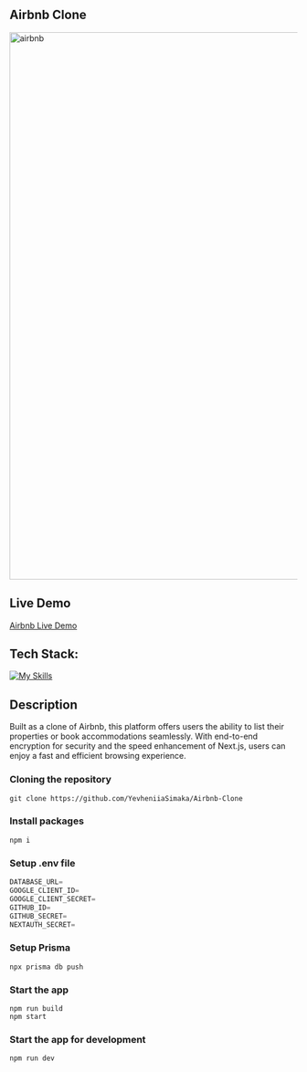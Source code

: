 ##  Airbnb Clone
<img width="959" alt="airbnb" src="https://github.com/YevheniiaSimaka/Airbnb-Clone/assets/112284703/9d5cd4ae-86b6-4cd8-9670-00efd42c7794">

## Live Demo
[Airbnb Live Demo](https://property-rent-eight.vercel.app/)

## Tech Stack:
[![My Skills](https://skillicons.dev/icons?i=vite,ts,tailwind,prisma,mongodb,nextjs,react)](https://skillicons.dev)

## Description
Built as a clone of Airbnb, this platform offers users the ability to list their properties or book accommodations seamlessly. With end-to-end encryption for security and the speed enhancement of Next.js, users can enjoy a fast and efficient browsing experience.

### Cloning the repository

```shell
git clone https://github.com/YevheniiaSimaka/Airbnb-Clone
```

### Install packages

```shell
npm i
```

### Setup .env file


```js
DATABASE_URL=
GOOGLE_CLIENT_ID=
GOOGLE_CLIENT_SECRET=
GITHUB_ID=
GITHUB_SECRET=
NEXTAUTH_SECRET=
```

### Setup Prisma

```shell
npx prisma db push

```

### Start the app

```shell
npm run build
npm start
```

### Start the app for development

```shell
npm run dev
```

